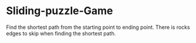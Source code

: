 # Sliding-puzzle-Game
Find the shortest path from the starting point to ending point. There is rocks edges to skip when finding the shortest path.
